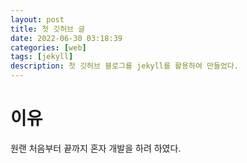```yaml
---
layout: post
title: 첫 깃허브 글
date: 2022-06-30 03:18:39
categories: [web]
tags: [jekyll]
description: 첫 깃허브 블로그를 jekyll를 활용하여 만들었다.
---
```


# 이유

원랜 처음부터 끝까지 혼자 개발을 하려 하였다. 
